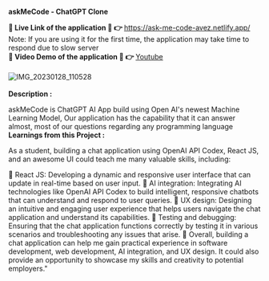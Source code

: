 <b style="font-weight:bolder,font-size:2rem" >askMeCode - ChatGPT Clone</b>

<b style="font-weight:bold" > 🔴 Live Link of the application 🔴 👉 </b>https://ask-me-code-avez.netlify.app/
Note: If you are using it for the first time, the application may take time to respond due to slow server
</br>
<b style="font-weight:bold" > 🔴 Video Demo of the application 🔴 👉 </b>[Youtube](https://youtu.be/IWoaKbBP8f8)
</br>
</br>
![IMG_20230128_110528](https://user-images.githubusercontent.com/95353195/220631402-b17ce64c-cea9-405a-86af-c970c73d9ab4.png)
</br>
</br>
<b style="font-weight:bolder,font-size:2rem" > Description   :</b>

askMeCode is ChatGPT AI App build using Open AI's newest Machine Learning Model, Our application has the capability that it can answer almost, most of our questions regarding any programming language
<b style="font-weight:bolder,font-size:2rem" > Learnings from this Project : </b>

As a student, building a chat application using OpenAI API Codex, React JS, and an awesome UI could teach me many valuable skills, including:

🎯 React JS: Developing a dynamic and responsive user interface that can update in real-time based on user input.
🎯 AI integration: Integrating AI technologies like OpenAI API Codex to build intelligent, responsive chatbots that can understand and respond to user queries.
🎯 UX design: Designing an intuitive and engaging user experience that helps users navigate the chat application and understand its capabilities.
🎯 Testing and debugging: Ensuring that the chat application functions correctly by testing it in various scenarios and troubleshooting any issues that arise.
🎯 Overall, building a chat application can help me gain practical experience in software development, web development, AI integration, and UX design. It could also provide an opportunity to showcase my skills and creativity to potential employers."

